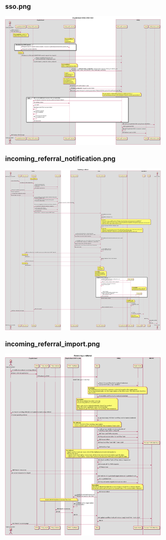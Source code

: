 ## sso.png
![](sso.png)

## incoming_referral_notification.png
![](incoming_referral_notification.png)

## incoming_referral_import.png
![](incoming_referral_import.png)

